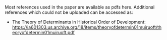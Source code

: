 Most references used in the paper are available as pdfs here. Additional references which could not be uploaded can be accessed as:
- The Theory of Determinants in Historical Order of Development: https://ia601303.us.archive.org/18/items/theoryofdetermin01muiruoft/theoryofdetermin01muiruoft.pdf
